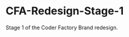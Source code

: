 # CFA-Redesign-Stage-1
Stage 1 of the Coder Factory Brand redesign.

[logo]: https://cloud.githubusercontent.com/assets/13185159/14318071/8c78df02-fc4e-11e5-92e6-1da0d283b0d9.png "Stage 1 CFA rebrand"


